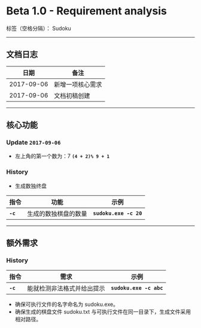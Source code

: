 ﻿# Beta 1.0 - Requirement analysis 

标签（空格分隔）： Sudoku

---

## **文档日志**

| 日期       | 备注       |
| ---------- | ---------- |
| 2017-09-06 | 新增一项核心需求
| 2017-09-06 | 文档初稿创建


---

## **核心功能**

### Update **`2017-09-06`**

- 左上角的第一个数为：7 **`(4 + 2)% 9 + 1`**

### History

- 生成数独终盘

| 指令          | 功能                     | 示例              |
| ------------- | ------------------------ | ----------------- |
| **`-c`**      |   生成的数独棋盘的数量   | **`sudoku.exe -c 20`**


---

## **额外需求**

### History

| 指令          | 需求                        | 示例
| ------------- | --------------------------- | ----------------- |
| **`-c`**      | 能就检测非法格式并给出提示  | **`sudoku.exe -c abc`**


- 确保可执行文件的名字命名为 sudoku.exe。
- 确保生成的棋盘文件 sudoku.txt 与可执行文件在同一目录下，生成文件采用相对路径。




